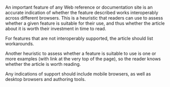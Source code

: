 An important feature of any Web reference or documentation site is an accurate indication of whether the feature described works interoperably across different browsers. This is a heuristic that readers can use to assess whether a given feature is suitable for their use, and thus whether the article about it is worth their investment in time to read.

For features that are not interoperably supported, the article should list workarounds.

Another heuristic to assess whether a feature is suitable to use is one or more examples (with link at the very top of the page), so the reader knows whether the article is worth reading.

Any indications of support should include mobile browsers, as well as desktop browsers and authoring tools.